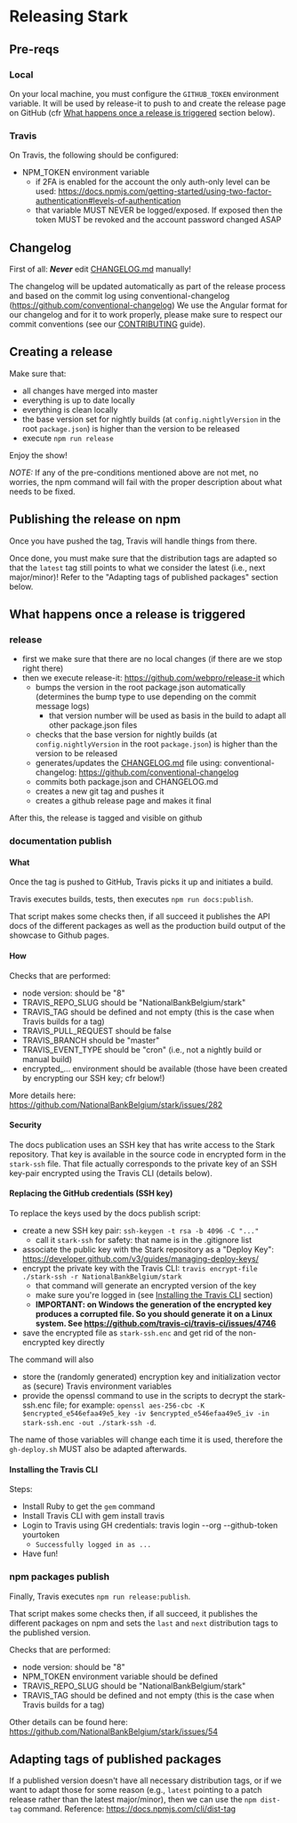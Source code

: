 # Releasing Stark

## Pre-reqs

### Local

On your local machine, you must configure the `GITHUB_TOKEN` environment variable.
It will be used by release-it to push to and create the release page on GitHub (cfr [What happens once a release is triggered](#release-process) section below).

### Travis

On Travis, the following should be configured:

-   NPM_TOKEN environment variable
    -   if 2FA is enabled for the account the only auth-only level can be used: https://docs.npmjs.com/getting-started/using-two-factor-authentication#levels-of-authentication
    -   that variable MUST NEVER be logged/exposed. If exposed then the token MUST be revoked and the account password changed ASAP

## Changelog

First of all: _**Never**_ edit [CHANGELOG.md](./CHANGELOG.md) manually!

The changelog will be updated automatically as part of the release process and based on the commit log using conventional-changelog (https://github.com/conventional-changelog)
We use the Angular format for our changelog and for it to work properly, please make sure to respect our commit conventions (see our [CONTRIBUTING](./CONTRIBUTING.md) guide).

## Creating a release

Make sure that:

-   all changes have merged into master
-   everything is up to date locally
-   everything is clean locally
-   the base version set for nightly builds (at `config.nightlyVersion` in the root `package.json`) is higher than the version to be released
-   execute `npm run release`

Enjoy the show!

_NOTE:_ If any of the pre-conditions mentioned above are not met, no worries, the npm command will fail with the proper description about what needs to be fixed.

## Publishing the release on npm

Once you have pushed the tag, Travis will handle things from there.

Once done, you must make sure that the distribution tags are adapted so that the `latest` tag still points to what we consider the latest (i.e., next major/minor)!
Refer to the "Adapting tags of published packages" section below.

## <a name="release-process"></a>What happens once a release is triggered

### release

-   first we make sure that there are no local changes (if there are we stop right there)
-   then we execute release-it: https://github.com/webpro/release-it which
    -   bumps the version in the root package.json automatically (determines the bump type to use depending on the commit message logs)
        -   that version number will be used as basis in the build to adapt all other package.json files
    -   checks that the base version for nightly builds (at `config.nightlyVersion` in the root `package.json`) is higher than the version to be released
    -   generates/updates the [CHANGELOG.md](./CHANGELOG.md) file using: conventional-changelog: https://github.com/conventional-changelog
    -   commits both package.json and CHANGELOG.md
    -   creates a new git tag and pushes it
    -   creates a github release page and makes it final

After this, the release is tagged and visible on github

### documentation publish

#### What

Once the tag is pushed to GitHub, Travis picks it up and initiates a build.

Travis executes builds, tests, then executes `npm run docs:publish`.

That script makes some checks then, if all succeed it publishes the API docs of the different packages as well as the production build output of the showcase to Github pages.

#### How

Checks that are performed:

-   node version: should be "8"
-   TRAVIS_REPO_SLUG should be "NationalBankBelgium/stark"
-   TRAVIS_TAG should be defined and not empty (this is the case when Travis builds for a tag)
-   TRAVIS_PULL_REQUEST should be false
-   TRAVIS_BRANCH should be "master"
-   TRAVIS_EVENT_TYPE should be "cron" (i.e., not a nightly build or manual build)
-   encrypted\_... environment should be available (those have been created by encrypting our SSH key; cfr below!)

More details here: https://github.com/NationalBankBelgium/stark/issues/282

#### Security

The docs publication uses an SSH key that has write access to the Stark repository.
That key is available in the source code in encrypted form in the `stark-ssh` file.
That file actually corresponds to the private key of an SSH key-pair encrypted using the Travis CLI (details below).

#### Replacing the GitHub credentials (SSH key)

To replace the keys used by the docs publish script:

-   create a new SSH key pair: `ssh-keygen -t rsa -b 4096 -C "..."`
    -   call it `stark-ssh` for safety: that name is in the .gitignore list
-   associate the public key with the Stark repository as a "Deploy Key": https://developer.github.com/v3/guides/managing-deploy-keys/
-   encrypt the private key with the Travis CLI: `travis encrypt-file ./stark-ssh -r NationalBankBelgium/stark`
    -   that command will generate an encrypted version of the key
    -   make sure you're logged in (see [Installing the Travis CLI](#intalling-travis-cli) section)
    -   **IMPORTANT: on Windows the generation of the encrypted key produces a corrupted file. So you should generate it on a Linux system. See https://github.com/travis-ci/travis-ci/issues/4746**
-   save the encrypted file as `stark-ssh.enc` and get rid of the non-encrypted key directly

The command will also

-   store the (randomly generated) encryption key and initialization vector as (secure) Travis environment variables
-   provide the openssl command to use in the scripts to decrypt the stark-ssh.enc file; for example: `openssl aes-256-cbc -K $encrypted_e546efaa49e5_key -iv $encrypted_e546efaa49e5_iv -in stark-ssh.enc -out ./stark-ssh -d`.

The name of those variables will change each time it is used, therefore the `gh-deploy.sh` MUST also be adapted afterwards.

#### <a name="intalling-travis-cli"></a>Installing the Travis CLI

Steps:

-   Install Ruby to get the `gem` command
-   Install Travis CLI with gem install travis
-   Login to Travis using GH credentials: travis login --org --github-token yourtoken
    -   `Successfully logged in as ...`
-   Have fun!

### npm packages publish

Finally, Travis executes `npm run release:publish`.

That script makes some checks then, if all succeed, it publishes the different packages on npm and sets the `last` and `next` distribution tags to the published version.

Checks that are performed:

-   node version: should be "8"
-   NPM_TOKEN environment variable should be defined
-   TRAVIS_REPO_SLUG should be "NationalBankBelgium/stark"
-   TRAVIS_TAG should be defined and not empty (this is the case when Travis builds for a tag)

Other details can be found here: https://github.com/NationalBankBelgium/stark/issues/54

## Adapting tags of published packages

If a published version doesn't have all necessary distribution tags, or if we want to adapt those for some reason (e.g., `latest` pointing to a patch release rather than the latest major/minor), then we can use the `npm dist-tag` command.
Reference: https://docs.npmjs.com/cli/dist-tag
